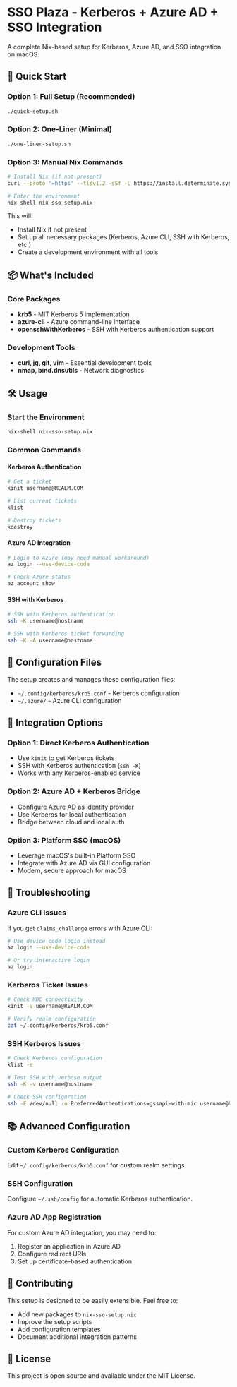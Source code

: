 # SSO Plaza - Kerberos + Azure AD + SSO Integration

A complete Nix-based setup for Kerberos, Azure AD, and SSO integration on macOS.

## 🚀 Quick Start

### Option 1: Full Setup (Recommended)
```bash
./quick-setup.sh
```

### Option 2: One-Liner (Minimal)
```bash
./one-liner-setup.sh
```

### Option 3: Manual Nix Commands
```bash
# Install Nix (if not present)
curl --proto '=https' --tlsv1.2 -sSf -L https://install.determinate.systems/nix | sh -s -- --no-confirm

# Enter the environment
nix-shell nix-sso-setup.nix
```

This will:
- Install Nix if not present
- Set up all necessary packages (Kerberos, Azure CLI, SSH with Kerberos, etc.)
- Create a development environment with all tools

## 📦 What's Included

### Core Packages
- **krb5** - MIT Kerberos 5 implementation
- **azure-cli** - Azure command-line interface
- **opensshWithKerberos** - SSH with Kerberos authentication support

### Development Tools
- **curl, jq, git, vim** - Essential development tools
- **nmap, bind.dnsutils** - Network diagnostics

## 🛠️ Usage

### Start the Environment
```bash
nix-shell nix-sso-setup.nix
```

### Common Commands

#### Kerberos Authentication
```bash
# Get a ticket
kinit username@REALM.COM

# List current tickets
klist

# Destroy tickets
kdestroy
```

#### Azure AD Integration
```bash
# Login to Azure (may need manual workaround)
az login --use-device-code

# Check Azure status
az account show
```

#### SSH with Kerberos
```bash
# SSH with Kerberos authentication
ssh -K username@hostname

# SSH with Kerberos ticket forwarding
ssh -K -A username@hostname
```

## 🔧 Configuration Files

The setup creates and manages these configuration files:

- `~/.config/kerberos/krb5.conf` - Kerberos configuration
- `~/.azure/` - Azure CLI configuration

## 🎯 Integration Options

### Option 1: Direct Kerberos Authentication
- Use `kinit` to get Kerberos tickets
- SSH with Kerberos authentication (`ssh -K`)
- Works with any Kerberos-enabled service

### Option 2: Azure AD + Kerberos Bridge
- Configure Azure AD as identity provider
- Use Kerberos for local authentication
- Bridge between cloud and local auth

### Option 3: Platform SSO (macOS)
- Leverage macOS's built-in Platform SSO
- Integrate with Azure AD via GUI configuration
- Modern, secure approach for macOS

## 🐛 Troubleshooting

### Azure CLI Issues
If you get `claims_challenge` errors with Azure CLI:
```bash
# Use device code login instead
az login --use-device-code

# Or try interactive login
az login
```

### Kerberos Ticket Issues
```bash
# Check KDC connectivity
kinit -V username@REALM.COM

# Verify realm configuration
cat ~/.config/kerberos/krb5.conf
```

### SSH Kerberos Issues
```bash
# Check Kerberos configuration
klist -e

# Test SSH with verbose output
ssh -K -v username@hostname

# Check SSH configuration
ssh -F /dev/null -o PreferredAuthentications=gssapi-with-mic username@hostname
```

## 📚 Advanced Configuration

### Custom Kerberos Configuration
Edit `~/.config/kerberos/krb5.conf` for custom realm settings.

### SSH Configuration
Configure `~/.ssh/config` for automatic Kerberos authentication.

### Azure AD App Registration
For custom Azure AD integration, you may need to:
1. Register an application in Azure AD
2. Configure redirect URIs
3. Set up certificate-based authentication

## 🤝 Contributing

This setup is designed to be easily extensible. Feel free to:
- Add new packages to `nix-sso-setup.nix`
- Improve the setup scripts
- Add configuration templates
- Document additional integration patterns

## 📄 License

This project is open source and available under the MIT License.
